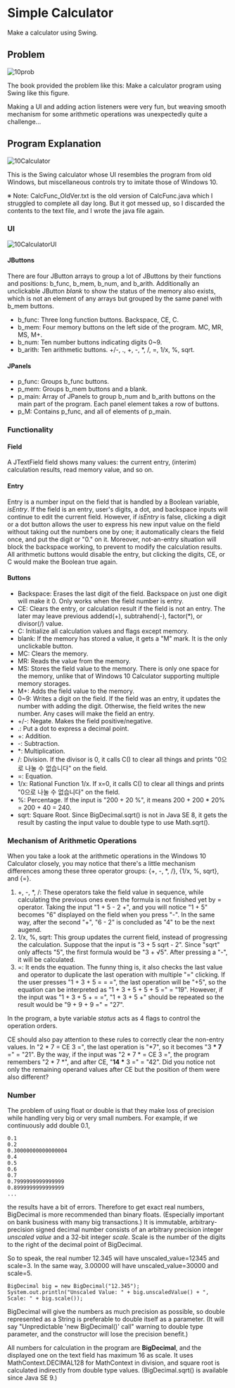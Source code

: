 # Simple Calculator

Make a calculator using Swing.

## Problem
![10prob](https://user-images.githubusercontent.com/48712088/149661711-f15c593d-18bc-4a22-ab1b-212fe3a7e3fc.png)

The book provided the problem like this: Make a calculator program using Swing like this figure.

Making a UI and adding action listeners were very fun, but weaving smooth mechanism for some arithmetic operations was unexpectedly quite a challenge...

## Program Explanation
![10Calculator](https://user-images.githubusercontent.com/48712088/149622049-a3973576-6581-4ea0-9d57-2be17b1a4cc9.png)

This is the Swing calculator whose UI resembles the program from old Windows, but miscellaneous controls try to imitate those of Windows 10.

※ Note: CalcFunc_OldVer.txt is the old version of CalcFunc.java which I struggled to complete all day long. But it got messed up, so I discarded the contents to the text file, and I wrote the java file again.

### UI
![10CalculatorUI](https://user-images.githubusercontent.com/48712088/149622100-129da028-33f3-4185-a1b6-323b07d4d6de.png)

#### JButtons
There are four JButton arrays to group a lot of JButtons by their functions and positions: b_func, b_mem, b_num, and b_arith. Additionally an unclickable JButton *blank* to show the status of the memory also exists, which is not an element of any arrays but grouped by the same panel with b_mem buttons.

* b_func: Three long function buttons. Backspace, CE, C.
* b_mem: Four memory buttons on the left side of the program. MC, MR, MS, M+.
* b_num: Ten number buttons indicating digits 0~9.
* b_arith: Ten arithmetic buttons. +/-, ., +, -, \*, /, =, 1/x, %, sqrt.

#### JPanels
* p_func: Groups b_func buttons.
* p_mem: Groups b_mem buttons and a blank.
* p_main: Array of JPanels to group b_num and b_arith buttons on the main part of the program. Each panel element takes a row of buttons.
* p_M: Contains p_func, and all of elements of p_main.

### Functionality
#### Field
A JTextField field shows many values: the current entry, (interim) calculation results, read memory value, and so on.

#### Entry
Entry is a number input on the field that is handled by a Boolean variable, *isEntry*. If the field is an entry, user's digits, a dot, and backspace inputs will continue to edit the current field. However, if *isEntry* is false, clicking a digit or a dot button allows the user to express his new input value on the field without taking out the numbers one by one; it automatically clears the field once, and put the digit or "0." on it. Moreover, not-an-entry situation will block the backspace working, to prevent to modify the calculation results. All arithmetic buttons would disable the entry, but clicking the digits, CE, or C would make the Boolean true again.

#### Buttons
- Backspace: Erases the last digit of the field. Backspace on just one digit will make it 0. Only works when the field number is entry.
- CE: Clears the entry, or calculation result if the field is not an entry. The later may leave previous addend(+), subtrahend(-), factor(\*), or divisor(/) value.
- C: Initialize all calculation values and flags except memory.
- blank: If the memory has stored a value, it gets a "M" mark. It is the only unclickable button.
- MC: Clears the memory.
- MR: Reads the value from the memory.
- MS: Stores the field value to the memory. There is only one space for the memory, unlike that of Windows 10 Calculator supporting multiple memory storages.
- M+: Adds the field value to the memory.
- 0~9: Writes a digit on the field. If the field was an entry, it updates the number with adding the digit. Otherwise, the field writes the new number. Any cases will make the field an entry.
- +/-: Negate. Makes the field positive/negative.
- .: Put a dot to express a decimal point.
- +: Addition.
- -: Subtraction.
- \*: Multiplication.
- /: Division. If the divisor is 0, it calls C() to clear all things and prints "0으로 나눌 수 없습니다" on the field.
- =: Equation.
- 1/x: Rational Function 1/x. If x=0, it calls C() to clear all things and prints "0으로 나눌 수 없습니다" on the field.
- %: Percentage. If the input is "200 + 20 %", it means 200 + 200 * 20% = 200 + 40 = 240.
- sqrt: Square Root. Since BigDecimal.sqrt() is not in Java SE 8, it gets the result by casting the input value to double type to use Math.sqrt().

### Mechanism of Arithmetic Operations
When you take a look at the arithmetic operations in the Windows 10 Calculator closely, you may notice that there's a little mechanism differences among these three operator groups: {+, -, \*, /}, {1/x, %, sqrt}, and {=}.

1. +, -, \*, /: These operators take the field value in sequence, while calculating the previous ones even the formula is not finished yet by = operator. Taking the input "1 + 5 - 2 +", and you will notice "1 + 5" becomes "6" displayed on the field when you press "-". In the same way, after the second "+", "6 - 2" is concluded as "4" to be the next augend.
2. 1/x, %, sqrt: This group updates the current field, instead of progressing the calculation. Suppose that the input is "3 + 5 sqrt - 2". Since "sqrt" only affects "5", the first formula would be "3 + √5". After pressing a "-", it will be calculated.
3. =: It ends the equation. The funny thing is, it also checks the last value and operator to duplicate the last operation with multiple "=" clicking. If the user presses "1 + 3 + 5 = = =", the last operation will be "+5", so the equation can be interpreted as "1 + 3 + 5 + 5 + 5 =" = "19". However, if the input was "1 + 3 + 5 + = =", "1 + 3 + 5 +" should be repeated so the result would be "9 + 9 + 9 =" = "27".

In the program, a byte variable *status* acts as 4 flags to control the operation orders.

CE should also pay attention to these rules to correctly clear the non-entry values. In "2 \* 7 = CE 3 =", the last operation is "\*7", so it becomes "3 **\* 7** =" = "21". By the way, if the input was "2 \* 7 \* = CE 3 =", the program remembers "2 \* 7 \*", and after CE, "**14 \*** 3 =" = "42". Did you notice not only the remaining operand values after CE but the position of them were also different?

### Number
The problem of using float or double is that they make loss of precision while handling very big or very small numbers. For example, if we continuously add double 0.1,

    0.1
    0.2
    0.30000000000000004
    0.4
    0.5
    0.6
    0.7
    0.7999999999999999
    0.8999999999999999
    ...
    
the results have a bit of errors. Therefore to get exact real numbers, BigDecimal is more recommended than binary floats. (Especially important on bank business with many big transactions.) It is immutable, arbitrary-precision signed decimal number consists of an arbitrary precision integer *unscaled value* and a 32-bit integer *scale*. Scale is the number of the digits to the right of the decimal point of BigDecimal.

So to speak, the real number 12.345 will have unscaled_value=12345 and scale=3. In the same way, 3.00000 will have unscaled_value=30000 and scale=5.

    BigDecimal big = new BigDecimal("12.345");
    System.out.println("Unscaled Value: " + big.unscaledValue() + ", Scale: " + big.scale()); 

BigDecimal will give the numbers as much precision as possible, so double represented as a String is preferable to double itself as a parameter. (It will say "Unpredictable 'new BigDecimal()' call" warning to double type parameter, and the constructor will lose the precision benefit.)

All numbers for calculation in the program are **BigDecimal**, and the displayed one on the text field has maximum 16 as scale. It uses MathContext.DECIMAL128 for MathContext in division, and square root is calculated indirectly from double type values. (BigDecimal.sqrt() is available since Java SE 9.)
